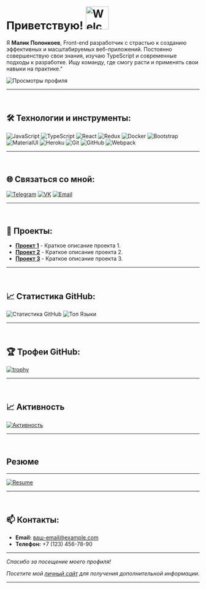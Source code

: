 # Приветствую! <img src="https://raw.githubusercontent.com/mlovz/mlovz/master/welcome.gif" alt="Welcome" width="60" height="60">

Я **Малик Полонкоев**, Front-end разработчик с страстью к созданию эффективных и масштабируемых веб-приложений.
Постоянно совершенствую свои знания, изучаю TypeScript и современные подходы к разработке. Ищу команду, где смогу расти и применять свои навыки на практике."

![Просмотры профиля](https://komarev.com/ghpvc/?username=mlovz&color=blue)

---
<br/>

## 🛠 Технологии и инструменты:

![JavaScript](https://img.shields.io/badge/-JavaScript-090909?style=for-the-badge&logo=javascript&logoColor=yellow)
![TypeScript](https://img.shields.io/badge/-TypeScript-090909?style=for-the-badge&logo=typescript&logoColor=blue)
![React](https://img.shields.io/badge/-React-090909?style=for-the-badge&logo=react&logoColor=00FFFF)
![Redux](https://img.shields.io/badge/-Redux-090909?style=for-the-badge&logo=redux&logoColor=8A2BE2)
![Docker](https://img.shields.io/badge/-Docker-090909?style=for-the-badge&logo=docker&logoColor=blue)
![Bootstrap](https://img.shields.io/badge/-bootstrap-090909?style=for-the-badge&logo=bootstrap&logoColor=aqua)
![MaterialUI](https://img.shields.io/badge/-MaterialUI-090909?style=for-the-badge&logo=materialUI&logoColor=47C5FB)
![Heroku](https://img.shields.io/badge/-heroku-090909?style=for-the-badge&logo=heroku&logoColor=write)
![Git](https://img.shields.io/badge/-Git-090909?style=for-the-badge&logo=git&logoColor=orange)
![GitHub](https://img.shields.io/badge/-GitHub-090909?style=for-the-badge&logo=github&logoColor=white)
![Webpack](https://img.shields.io/badge/-Webpack-090909?style=for-the-badge&logo=webpack&logoColor=blue)

---
<br/>

## 🌐 Связаться со мной:

[![Telegram](https://img.icons8.com/color/48/000000/telegram-app--v5.png)]()
[![VK](https://img.icons8.com/color/48/000000/vk-circled.png)]()
[![Email](https://img.icons8.com/color/48/000000/gmail-new.png)]()

---
<br/>

## 🚀 Проекты:

- [**Проект 1**](https://github.com/Polonkoevfront/Finsweet-project.git) - Краткое описание проекта 1.
- [**Проект 2**](https://github.com/Polonkoevfront/Dananz-project.git) - Краткое описание проекта 2.
- [**Проект 3**](https://github.com/Polonkoevfront/Restoran-project.git) - Краткое описание проекта 3.

---
<br/>

## 📈 Статистика GitHub:

![Статистика GitHub](https://github-readme-stats.vercel.app/api?username=polonkoevfront&show_icons=true&theme=dark)
![Топ Языки](https://github-readme-stats.vercel.app/api/top-langs/?username=polonkoevfront&langs_count=8&layout=compact&theme=dark)

---
<br/>

## 🏆 Трофеи GitHub:

[![trophy](https://github-profile-trophy.vercel.app/?username=polonkoevfront&theme=onedark)](https://github.com/ryo-ma/github-profile-trophy)

---
<br/>

## 📈 Активность

[![Активность](https://github-readme-activity-graph.vercel.app/graph?username=polonkoevfront&theme=github)](https://github.com/ashutosh00710/github-readme-activity-graph)


---
<br/>

## Резюме
---
[![Resume](https://img.shields.io/badge/-Резюме-090909?style=for-the-badge&logo=adobe-acrobat-reader&logoColor=red)](https://github.com/Polonkoevfront/Finsweet-project/blob/main/resume.pdf)

---
<br/>

## 📫 Контакты:

- **Email:** [ваш-email@example.com](mailto:ваш-email@example.com)
- **Телефон:** +7 (123) 456-78-90

---

*Спасибо за посещение моего профиля!*

*Посетите мой [личный сайт](ссылка-на-сайт) для получения дополнительной информации.*

---
